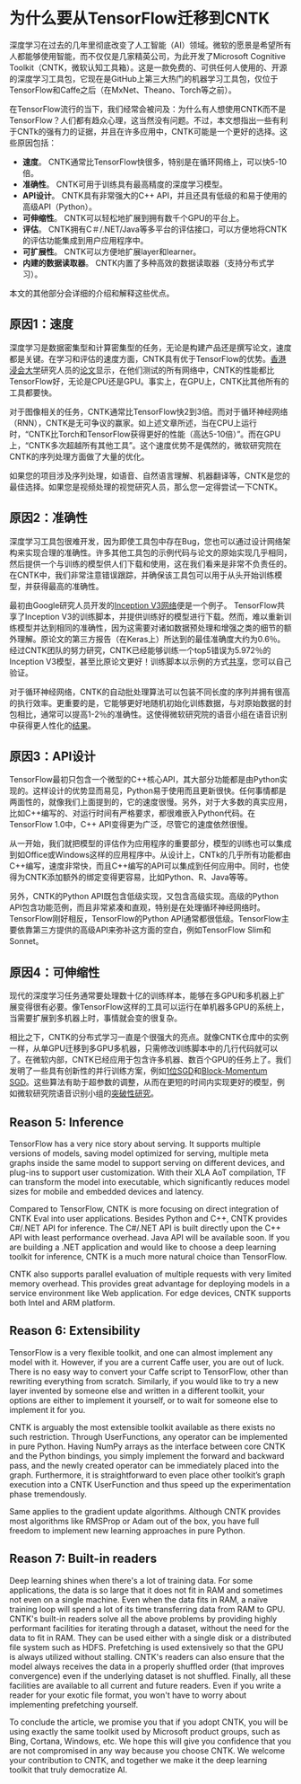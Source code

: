 # 为什么要从TensorFlow迁移到CNTK

深度学习在过去的几年里彻底改变了人工智能（AI）领域。微软的愿景是希望所有人都能够使用智能，而不仅仅是几家精英公司，为此开发了Microsoft Cognitive Toolkit（CNTK，微软认知工具箱）。这是一款免费的、可供任何人使用的、开源的深度学习工具包，它现在是GitHub上第三大热门的机器学习工具包，仅位于TensorFlow和Caffe之后（在MxNet、Theano、Torch等之前）。

在TensorFlow流行的当下，我们经常会被问及：为什么有人想使用CNTK而不是TensorFlow？人们都有趋众心理，这当然没有问题。不过，本文想指出一些有利于CNTk的强有力的证据，并且在许多应用中，CNTK可能是一个更好的选择。这些原因包括：

- **速度**。 CNTK通常比TensorFlow快很多，特别是在循环网络上，可以快5-10倍。
- **准确性**。 CNTK可用于训练具有最高精度的深度学习模型。
- **API设计**。 CNTK具有非常强大的C++ API，并且还具有低级的和易于使用的高级API（Python）。
- **可伸缩性**。 CNTK可以轻松地扩展到拥有数千个GPU的平台上。
- **评估**。 CNTK拥有C＃/.NET/Java等多平台的评估接口，可以方便地将CNTK的评估功能集成到用户应用程序中。
- **可扩展性**。 CNTK可以方便地扩展layer和learner。
- **内建的数据读取器**。 CNTK内置了多种高效的数据读取器（支持分布式学习）。

本文的其他部分会详细的介绍和解释这些优点。

## 原因1：速度

深度学习是数据密集型和计算密集型的任务，无论是构建产品还是撰写论文，速度都是关键。在学习和评估的速度方面，CNTK具有优于TensorFlow的优势。[香港浸会大学](http://dlbench.comp.hkbu.edu.hk/)研究人员的[论文](https://arxiv.org/pdf/1608.07249.pdf)显示，在他们测试的所有网络中，CNTK的性能都比TensorFlow好，无论是CPU还是GPU。事实上，在GPU上，CNTK比其他所有的工具都要快。

对于图像相关的任务，CNTK通常比TensorFlow快2到3倍。而对于循环神经网络（RNN），CNTK是无可争议的赢家。如上述文章所述，当在CPU上运行时，“CNTK比Torch和TensorFlow获得更好的性能（高达5-10倍）”。而在GPU上，“CNTK多次超越所有其他工具”。这个速度优势不是偶然的，微软研究院在CNTK的序列处理方面做了大量的优化。

如果您的项目涉及序列处理，如语音、自然语言理解、机器翻译等，CNTK是您的最佳选择。如果您是视频处理的视觉研究人员，那么您一定得尝试一下CNTK。

## 原因2：准确性

深度学习工具包很难开发，因为即使工具包中存在Bug，您也可以通过设计网络架构来实现合理的准确性。许多其他工具包的示例代码与论文的原始实现几乎相同，然后提供一个与训练的模型供人们下载和使用，这在我们看来是非常不负责任的。在CNTK中，我们非常注意错误跟踪，并确保该工具包可以用于从头开始训练模型，并获得最高的准确性。

最初由Google研究人员开发的[Inception V3网络](https://arxiv.org/abs/1512.00567)便是一个例子。 TensorFlow共享了Inception V3的训练脚本，并提供训练好的模型进行下载。然而，难以重新训练模型并达到相同的准确性，因为这需要对诸如数据预处理和增强之类的细节的额外理解。原论文的第三方报告（在Keras上）所达到的最佳准确度大约为0.6％。 经过CNTK团队的努力研究，CNTK已经能够训练一个top5错误为5.972％的Inception V3模型，甚至比原论文更好！训练脚本以示例的方式[共享](https://github.com/Microsoft/CNTK/tree/master/Examples/Image/Classification/GoogLeNet)，您可以自己验证。

对于循环神经网络，CNTK的自动批处理算法可以包装不同长度的序列并拥有很高的执行效率。更重要的是，它能够更好地随机初始化训练数据，与对原始数据的封包相比，通常可以提高1-2％的准确性。这使得微软研究院的语音小组在语音识别中获得更人性化的[结果](https://arxiv.org/pdf/1610.05256.pdf)。

## 原因3：API设计
TensorFlow最初只包含一个微型的C++核心API，其大部分功能都是由Python实现的。这样设计的优势显而易见，Python易于使用而且更新很快。任何事情都是两面性的，就像我们上面提到的，它的速度很慢。另外，对于大多数的真实应用，比如C++编写的、对运行时间有严格要求，都很难嵌入Python代码。在TensorFlow 1.0中，C++ API变得更为广泛，尽管它的速度依然很慢。

从一开始，我们就把模型的评估作为应用程序的重要部分，模型的训练也可以集成到如Office或Windows这样的应用程序中。从设计上，CNTk的几乎所有功能都由C++编写，速度非常快，而且C++编写的API可以集成到任何应用中。同时，也使得为CNTK添加额外的绑定变得更容易，比如Python、R、Java等等。

另外，CNTK的Python API既包含低级实现，又包含高级实现。高级的Python API包含功能范例，而且非常紧凑和直观，特别是在处理循环神经网络时。TensorFlow刚好相反，TensorFlow的Python API通常都很低级。TensorFlow主要依靠第三方提供的高级API来弥补这方面的空白，例如TensorFlow Slim和Sonnet。

## 原因4：可伸缩性

现代的深度学习任务通常要处理数十亿的训练样本，能够在多GPU和多机器上扩展变得很有必要。像TensorFlow这样的工具可以运行在单机器多GPU的系统上，当需要扩展到多机器上时，事情就会变的很复杂。

相比之下，CNTK的分布式学习一直是个很强大的亮点。就像CNTK仓库中的实例一样，从单GPU迁移到多GPU多机器，只需修改训练脚本中的几行代码就可以了。在微软内部，CNTK已经应用于包含许多机器、数百个GPU的任务上了。我们发明了一些具有创新性的并行训练方案，例如[1位SGD](http://research.microsoft.com/apps/pubs/?id=230137)和[Block-Momentum SGD](https://www.microsoft.com/en-us/research/publication/scalable-training-deep-learning-machines-incremental-block-training-intra-block-parallel-optimization-blockwise-model-update-filtering/)。这些算法有助于超参数的调整，从而在更短的时间内实现更好的模型，例如微软研究院语音识别小组的[突破性研究](https://arxiv.org/pdf/1610.05256.pdf)。

## Reason 5: Inference
TensorFlow has a very nice story about serving. It supports multiple versions of models, saving model optimized for serving, multiple meta graphs inside the same model to support serving on different devices, and plug-ins to support user customization. With their XLA AoT compilation, TF can transform the model into executable, which significantly reduces model sizes for mobile and embedded devices and latency.

Compared to TensorFlow, CNTK is more focusing on direct integration of CNTK Eval into user applications. Besides Python and C++, CNTK provides C#/.NET API for inference. The C#/.NET API is built directly upon the C++ API with least performance overhead. Java API will be available soon. If you are building a .NET application and would like to choose a deep learning toolkit for inference, CNTK is a much more natural choice than TensorFlow.

CNTK also supports parallel evaluation of multiple requests with very limited memory overhead. This provides great advantage for deploying models in a service environment like Web application. For edge devices, CNTK supports both Intel and ARM platform.

## Reason 6: Extensibility
TensorFlow is a very flexible toolkit, and one can almost implement any model with it. However, if you are a current Caffe user, you are out of luck. There is no easy way to convert your Caffe script to TensorFlow, other than rewriting everything from scratch. Similarly, if you would like to try a new layer invented by someone else and written in a different toolkit, your options are either to implement it yourself, or to wait for someone else to implement it for you.

CNTK is arguably the most extensible toolkit available as there exists no such restriction. Through UserFunctions, any operator can be implemented in pure Python. Having NumPy arrays as the interface between core CNTK and the Python bindings, you simply implement the forward and backward pass, and the newly created operator can be immediately placed into the graph. Furthermore, it is straightforward to even place other toolkit’s graph execution into a CNTK UserFunction and thus speed up the experimentation phase tremendously.

Same applies to the gradient update algorithms. Although CNTK provides most algorithms like RMSProp or Adam out of the box, you have full freedom to implement new learning approaches in pure Python.

## Reason 7: Built-in readers
Deep learning shines when there's a lot of training data. For some applications, the data is so large that it does not fit in RAM and sometimes not even on a single machine. Even when the data fits in RAM, a naïve training loop will spend a lot of its time transferring data from RAM to GPU. CNTK's built-in readers solve all the above problems by providing highly performant facilities for iterating through a dataset, without the need for the data to fit in RAM. They can be used either with a single disk or a distributed file system such as HDFS. Prefetching is used extensively so that the GPU is always utilized without stalling. CNTK's readers can also ensure that the model always receives the data in a properly shuffled order (that improves convergence) even if the underlying dataset is not shuffled. Finally, all these facilities are available to all current and future readers. Even if you write a reader for your exotic file format, you won't have to worry about implementing prefetching yourself.

To conclude the article, we promise you that if you adopt CNTK, you will be using exactly the same toolkit used by Microsoft product groups, such as Bing, Cortana, Windows, etc. We hope this will give you confidence that you are not compromised in any way because you choose CNTK. We welcome your contribution to CNTK, and together we make it the deep learning toolkit that truly democratize AI.
